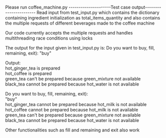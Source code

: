  Please run coffee_machine.py 
---------------------Test case output-----------------------
Read input from test_input.py which contains the dictionary containing ingredient initialization as total_items_quantity
and also contains the multiple requests of different beverages made to the coffee machine

Our code currently accepts the multiple requests and handles multithreading race conditions using locks

The output for the input given in test_input.py is:
Do you want to buy, fill, remaining, exit):
"buy"

Output: <br/>
hot_ginger_tea is prepared <br />
hot_coffee is prepared <br />
green_tea can't be prepared because green_mixture not available <br />
black_tea cannot be prepared because hot_water is not available <br />

Do you want to buy, fill, remaining, exit):<br />
"buy"<br />
hot_ginger_tea cannot be prepared because hot_milk is not available<br />
hot_coffee cannot be prepared because hot_milk is not available<br />
green_tea can't be prepared because green_mixture not available<br />
black_tea cannot be prepared because hot_water is not available<br />

Other functionalities such as fill and remaining and exit also work <br />